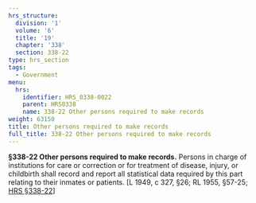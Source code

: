 ```yaml
---
hrs_structure:
  division: '1'
  volume: '6'
  title: '19'
  chapter: '338'
  section: 338-22
type: hrs_section
tags:
  - Government
menu:
  hrs:
    identifier: HRS_0338-0022
    parent: HRS0338
    name: 338-22 Other persons required to make records
weight: 63150
title: Other persons required to make records
full_title: 338-22 Other persons required to make records
---
```

**§338-22 Other persons required to make records.** Persons in charge of institutions for care or correction or for treatment of disease, injury, or childbirth shall record and report all statistical data required by this part relating to their inmates or patients. [L 1949, c 327, §26; RL 1955, §57-25; [HRS §338-22](/title-19/chapter-338/section-338-22/)]